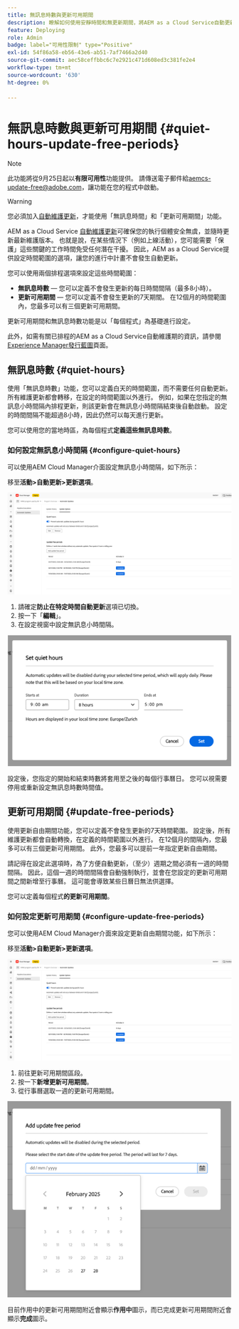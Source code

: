 ```yaml
---
title: 無訊息時數與更新可用期間
description: 瞭解如何使用安靜時間和無更新期間，將AEM as a Cloud Service自動更新的操作影響降到最低。
feature: Deploying
role: Admin
badge: label="可用性限制" type="Positive"
exl-id: 54f86a58-eb56-43e6-ab51-7af7466a2d40
source-git-commit: aec58ceffbbc6c7e2921c471d608ed3c381fe2e4
workflow-type: tm+mt
source-wordcount: '630'
ht-degree: 0%

---
```


# 無訊息時數與更新可用期間 {#quiet-hours-update-free-periods}

>[!NOTE]
>此功能將從9月25日起以&#x200B;**有限可用性**&#x200B;功能提供。 請傳送電子郵件給[aemcs-update-free@adobe.com](mailto:aemcs-update-free@adobe.com)，讓功能在您的程式中啟動。

>[!WARNING]
>您必須加入[自動維護更新](/help/implementing/deploying/aem-version-updates.md)，才能使用「無訊息時間」和「更新可用期間」功能。

AEM as a Cloud Service [自動維護更新](/help/implementing/deploying/aem-version-updates.md)可確保您的執行個體安全無虞，並隨時更新最新維護版本。 也就是說，在某些情況下（例如上線活動），您可能需要「保護」這些關鍵的工作時間免受任何潛在干擾。 因此，AEM as a Cloud Service提供設定時間範圍的選項，讓您的進行中計畫不會發生自動更新。

您可以使用兩個排程選項來設定這些時間範圍：

* **無訊息時數** — 您可以定義不會發生更新的每日時間間隔（最多8小時）。
* **更新可用期間** — 您可以定義不會發生更新的7天期間。 在12個月的時間範圍內，您最多可以有三個更新可用期間。

更新可用期間和無訊息時數功能是以「每個程式」為基礎進行設定。

此外，如需有關已排程的AEM as a Cloud Service自動維護期的資訊，請參閱[Experience Manager發行藍圖](https://experienceleague.adobe.com/zh-hant/docs/experience-manager-release-information/aem-release-updates/update-releases-roadmap)頁面。

## 無訊息時數 {#quiet-hours}

使用「無訊息時數」功能，您可以定義白天的時間範圍，而不需要任何自動更新。 所有維護更新都會轉移，在設定的時間範圍以外進行。 例如，如果在您指定的無訊息小時間隔內排程更新，則該更新會在無訊息小時間隔結束後自動啟動。 設定的時間間隔不能超過8小時，因此仍然可以每天進行更新。

您可以使用您的當地時區，為每個程式&#x200B;**定義這些無訊息時數**。

### 如何設定無訊息小時間隔 {#configure-quiet-hours}

可以使用AEM Cloud Manager介面設定無訊息小時間隔，如下所示：

移至&#x200B;**活動>自動更新>更新選項**。

![組態](assets/main-config.png)

1. 請確定&#x200B;**防止在特定時間自動更新**&#x200B;選項已切換。
2. 按一下「**編輯**」。
3. 在設定視窗中設定無訊息小時間隔。

![無訊息小時設定](assets/quiet-hours.png)

設定後，您指定的開始和結束時數將套用至之後的每個行事曆日。 您可以視需要停用或重新設定無訊息時數時間值。

## 更新可用期間 {#update-free-periods}

使用更新自由期間功能，您可以定義不會發生更新的7天時間範圍。 設定後，所有維護更新都會自動轉換，在定義的時間範圍以外進行。 在12個月的間隔內，您最多可以有三個更新可用期間。 此外，您最多可以提前一年指定更新自由期間。

請記得在設定此選項時，為了方便自動更新，（至少）週期之間必須有一週的時間間隔。 因此，這個一週的時間間隔會自動強制執行，並會在您設定的更新可用期間之間新增至行事曆。 這可能會導致某些日曆日無法供選擇。

您可以定義每個程式&#x200B;**的更新可用期間**。

### 如何設定更新可用期間 {#configure-update-free-periods}

您可以使用AEM Cloud Manager介面來設定更新自由期間功能，如下所示：

移至&#x200B;**活動>自動更新>更新選項**。

![組態](assets/main-config.png)

1. 前往更新可用期間區段。
2. 按一下&#x200B;**新增更新可用期間**。
3. 從行事曆選取一週的更新可用期間。

![更新可用期間設定](assets/update-free-periods.png)

目前作用中的更新可用期間附近會顯示&#x200B;**作用中**&#x200B;圖示，而已完成更新可用期間附近會顯示&#x200B;**完成**&#x200B;圖示。
